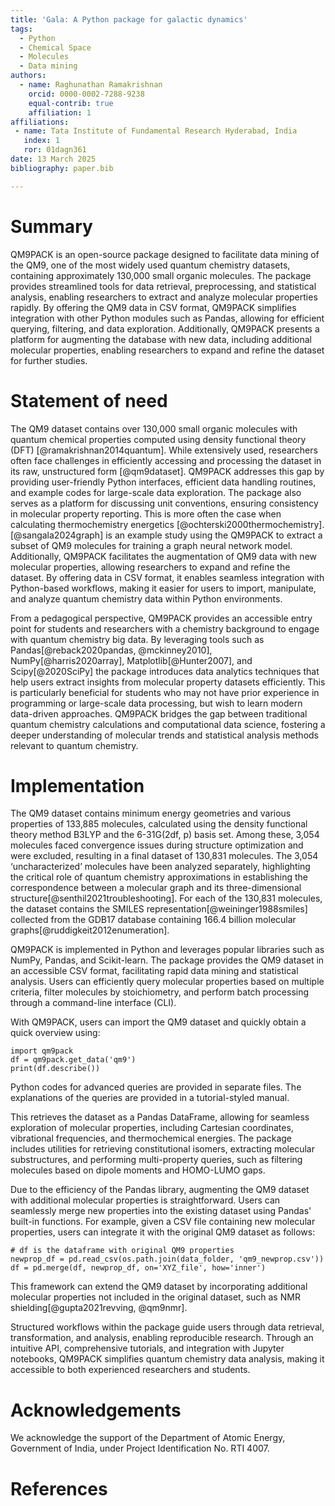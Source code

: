 ```yaml
---
title: 'Gala: A Python package for galactic dynamics'
tags:
  - Python
  - Chemical Space
  - Molecules
  - Data mining
authors:
  - name: Raghunathan Ramakrishnan
    orcid: 0000-0002-7288-9238
    equal-contrib: true
    affiliation: 1
affiliations:
 - name: Tata Institute of Fundamental Research Hyderabad, India
   index: 1
   ror: 01dagn361
date: 13 March 2025
bibliography: paper.bib

---
```


# Summary

QM9PACK is an open-source package designed to facilitate data mining of the 
QM9, one of the most widely used quantum chemistry datasets, containing approximately 130,000 small organic molecules. 
The package provides streamlined tools for data retrieval, preprocessing, and statistical analysis, 
enabling researchers to extract and analyze molecular properties rapidly. By offering 
the QM9 data in CSV format, QM9PACK simplifies integration with other Python modules 
such as Pandas, allowing for efficient querying, filtering, and data exploration. 
Additionally, QM9PACK presents a platform for augmenting the database with new data, 
including additional molecular properties, enabling researchers to expand and refine 
the dataset for further studies.


# Statement of need

The QM9 dataset contains over 130,000 small organic molecules with quantum 
chemical properties computed using density functional theory (DFT) [@ramakrishnan2014quantum]. While 
extensively used, researchers often face challenges in efficiently accessing 
and processing the dataset in its raw, unstructured form [@qm9dataset]. QM9PACK addresses this gap by providing user-friendly 
Python interfaces, efficient data handling routines, and example codes for large-scale 
data exploration. The package also serves as a platform for discussing unit 
conventions, ensuring consistency in molecular property reporting. 
This is more often the case when calculating thermochemistry energetics [@ochterski2000thermochemistry]. 
[@sangala2024graph] is an example study using the QM9PACK to extract
a subset of QM9 molecules for training a graph neural network model.
Additionally, QM9PACK facilitates the augmentation of QM9 data with new molecular properties, 
allowing researchers to expand and refine the dataset. 
By offering data in CSV format, it enables seamless integration with Python-based workflows, making it easier for users 
to import, manipulate, and analyze quantum chemistry data within Python environments.

From a pedagogical perspective, QM9PACK provides an accessible entry point for students 
and researchers with a chemistry background to engage with quantum chemistry big data. 
By leveraging tools such as Pandas[@reback2020pandas, @mckinney2010],  NumPy[@harris2020array], Matplotlib[@Hunter2007], and Scipy[@2020SciPy] the package introduces data analytics techniques that help users extract insights from molecular property datasets efficiently. 
This is particularly beneficial for students who may not have prior 
experience in programming or large-scale data processing, but wish to learn modern data-driven 
approaches. QM9PACK bridges the gap between traditional quantum chemistry calculations and 
computational data science, fostering a deeper understanding of molecular trends and statistical 
analysis methods relevant to quantum chemistry.

# Implementation

The QM9 dataset contains minimum energy geometries and various properties of 133,885 molecules, 
calculated using the density functional theory method B3LYP and the 6-31G(2df, p) basis set. 
Among these, 3,054 molecules faced convergence issues during structure optimization and were excluded, 
resulting in a final dataset of 130,831 molecules. The 3,054 ‘uncharacterized’ molecules have been analyzed 
separately, highlighting the critical role of quantum chemistry approximations in establishing the correspondence 
between a molecular graph and its three-dimensional structure[@senthil2021troubleshooting]. For each of the 130,831 molecules, the dataset 
contains the SMILES representation[@weininger1988smiles] collected from the GDB17 database containing 166.4 billion molecular graphs[@ruddigkeit2012enumeration].

QM9PACK is implemented in Python and leverages popular libraries such as NumPy, Pandas, and Scikit-learn. 
The package provides the QM9 dataset in an accessible CSV format, facilitating rapid data mining and statistical analysis. 
Users can efficiently query molecular properties based on multiple criteria, filter molecules by stoichiometry, 
and perform batch processing through a command-line interface (CLI).

With QM9PACK, users can import the QM9 dataset and quickly obtain a quick overview using:
```
import qm9pack
df = qm9pack.get_data('qm9')
print(df.describe())
```
Python codes for advanced queries are provided in separate files. The explanations of the queries are
provided in a tutorial-styled manual.

This retrieves the dataset as a Pandas DataFrame, allowing for seamless exploration of molecular properties, 
including Cartesian coordinates, vibrational frequencies, and thermochemical energies. The package includes 
utilities for retrieving constitutional isomers, extracting molecular substructures, and performing multi-property queries, 
such as filtering molecules based on dipole moments and HOMO-LUMO gaps.

Due to the efficiency of the Pandas library, augmenting the QM9 dataset with additional molecular properties is straightforward. Users can seamlessly merge new properties into the existing dataset using Pandas' built-in functions. For example, given a CSV file containing new molecular properties, users can integrate it with the original QM9 dataset as follows:
```
# df is the dataframe with original QM9 properties
newprop_df = pd.read_csv(os.path.join(data_folder, 'qm9_newprop.csv'))
df = pd.merge(df, newprop_df, on='XYZ_file', how='inner')
```
This framework can extend the QM9 dataset by incorporating additional molecular properties not included in the original dataset, such as NMR shielding[@gupta2021revving, @qm9nmr]. 

Structured workflows 
within the package guide users through data retrieval, transformation, and analysis, enabling reproducible 
research. Through an intuitive API, comprehensive tutorials, and integration with Jupyter notebooks, 
QM9PACK simplifies quantum chemistry data analysis, making it accessible to both 
experienced researchers and students. 


# Acknowledgements

We acknowledge the support of the Department of Atomic Energy, Government of India, under Project Identification No. RTI 4007.

# References
